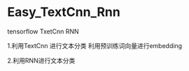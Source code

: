 # Easy_TextCnn_Rnn
tensorflow TxetCnn RNN



1.利用TextCnn 进行文本分类
  利用预训练词向量进行embedding



2.利用RNN进行文本分类
